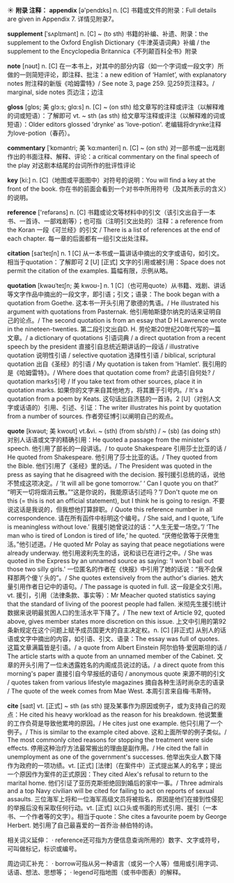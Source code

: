 ☀ <span class="category">**附录 注释：**</span>
<span class="vocabulary">**appendix**</span> [ə'pendɪks] 
<span class="definition">n. [C] 书籍或文件的附录：</span>Full details are given in Appendix 7. 详情见附录7。
           
<span class="vocabulary">**supplement**</span> [ˈsʌplɪmənt]
<span class="definition">n. [C] ~ (to sth) 书籍的补编、补遗、附录：</span>the supplement to the Oxford English Dictionary《牛津英语词典》补编 / the supplement to the Encyclopedia Britannica《不列颠百科全书》附录
 
<span class="vocabulary">**note**</span> [nəʊt] 
<span class="definition">n. [C] 在一本书上，对其中的部分内容（如一个字词或一段文字）所做的一则简短评论，即注释、批注：</span>a new edition of ‘Hamlet’, with explanatory notes 附注释的新版《哈姆雷特》/ See note 3, page 259. 见259页注释3。/ marginal, side notes 页边注；边注 
           
<span class="vocabulary">**gloss**</span> [glɒs; 美 glɔ:s; glɑ:s]
<span class="definition">n. [C] ~ (on sth) 给文章写的注释或评注（以解释难的词或短语）：</span>了解即可 <span class="definition">vt. ~ sth (as sth) 给文章写注释或评注（以解释难的词或短语）：</span>Older editors glossed 'drynke' as 'love-potion'. 老编辑将drynke注释为love-potion（春药）。
           
<span class="vocabulary">**commentary**</span> [ˈkɒməntri; 美 ˈkɑ:mənteri]
<span class="definition">n. [C] ~ (on sth) 对一部书或一出戏剧作出的书面注释、解释、评论：</span>a critical commentary on the final speech of the play 对这剧本结尾的台词所作的批评性评论

<span class="vocabulary">**key**</span> [ki:] 
<span class="definition">n. [C]（地图或平面图中）对符号的说明：You will find a key at the front of the book. 你在书的前面会看到一个对书中所用符号（及其所表示的含义）的说明。

<span class="vocabulary">**reference**</span> ['refərəns] 
<span class="definition">n. [C] 书籍或论文等材料中的引文（该引文出自于一本书、一首诗、一部戏剧等）；也可指（注明引文出处的）注释：</span>a reference from the Koran 一段《可兰经》的引文 / There is a list of references at the end of each chapter. 每一章的后面都有一组引文出处注释。
           
<span class="vocabulary">**citation**</span> [saɪˈteɪʃn]
<span class="definition">n. 1 [C] 从一本书或一篇讲话中摘出的文字或语句，如引文。相当于quotation：</span>了解即可 <span class="definition">2 [U] [正式] 文字的引用或被引用：</span>Space does not permit the citation of the examples. 篇幅有限，示例从略。
           
<span class="vocabulary">**quotation**</span> [kwəʊˈteɪʃn; 美 kwoʊ-]
<span class="definition">n. 1 [C]（也可用quote）从书籍、戏剧、讲话等文字作品中摘出的一段文字，即引语；引文；语录：</span>The book began with a quotation from Goethe. 这本书一开头引用了歌德的隽语。/ He illustrated his argument with quotations from Pasternak. 他引用帕斯捷尔纳克的话来证明自己的论点。/ The second quotation is from an essay that D H Lawrence wrote in the nineteen-twenties. 第二段引文出自D. H. 劳伦斯20世纪20年代写的一篇文章。/ a dictionary of quotations 引语词典 / a direct quotation from a recent speech by the president 直接引自总统近期讲话的一段话 / illustrative quotation 说明性引语 / selective quotation 选择性引语 / biblical, scriptural quotation 出自《圣经》的引语 / My quotation is taken from 'Hamlet'. 我引用的是《哈姆雷特》。/ Where does that quotation come from? 此语引自何处? / quotation marks引号 / If you take text from other sources, place it in quotation marks. 如果你的文字来自其他地方，将其置于引号内。/ It's a quotation from a poem by Keats. 这句话出自济慈的一首诗。<span class="definition">2 [U]（对别人文字或话语的）引用、引述、引证：</span>The writer illustrates his point by quotation from a number of sources. 作者旁征博引以阐明自己的观点。
           
<span class="vocabulary">**quote**</span> [kwəʊt; 美 kwoʊt]
<span class="definition">vt.&vi. ~ (sth) (from sb/sth) / ~ (sb) (as doing sth) 对别人话语或文字的精确引用：</span>He quoted a passage from the minister's speech. 他引用了部长的一段讲话。/ to quote Shakespeare 引用莎士比亚的话 / He quoted from Shakespeare. 他引用了莎士比亚的话。/ They quoted from the Bible. 他们引用了《圣经》里的话。/ The President was quoted in the press as saying that he disagreed with the decision. 报刊援引总统的话，说他不赞成这项决定。/ ‘It will all be gone tomorrow.’ ‘ Can I quote you on that?’ “明天一切将烟消云散。”“这是你说的，我能原话引述吗？”/ Don't quote me on this (= this is not an official statement), but I think he is going to resign. 不要说这话是我说的，但我想他打算辞职。/ Quote this reference number in all correspondence. 请在所有函件中标明这个编号。/ She said, and I quote, ‘Life is meaningless without love.’ 我援引她曾说过的话：“人生无爱一场空。”/ ‘The man who is tired of London is tired of life,’ he quoted. “厌倦伦敦等于厌倦生活。”他引述道。/ He quoted Mr Polay as saying that peace negotiations were already underway. 他引用波利先生的话，说和谈已在进行之中。/ She was quoted in the Express by an unnamed source as saying: 'I won't bail out those two silly girls.' 一位匿名的作者在《快报》中引用了她的话说：“我不会保释那两个傻丫头的”。/ She quotes extensively from the author's diaries. 她大量引用作者日记中的语句。/ The passage is quoted in full. 这一段是全文引用。<span class="definition">vt. 援引，引用（法律条款、事实等）：</span>Mr Meacher quoted statistics saying that the standard of living of the poorest people had fallen. 米彻先生援引统计数据来说明最贫困人口的生活水平下降了。/ The new text of Article 92, quoted above, gives member states more discretion on this issue. 上文中引用的第92条新规定在这个问题上赋予成员国更大的自主决定权。<span class="definition">n. [C] [非正式] 从别人的话语或文字中摘出的内容，如引语、引文、语录：</span>The essay was full of quotes. 这篇文章满篇皆是引语。/ a quote from Albert Einstein 阿尔伯特·爱因斯坦的话 / The article starts with a quote from an unnamed member of the Cabinet. 文章的开头引用了一位未透露姓名的内阁成员说过的话。/ a direct quote from this morning's paper 直接引自今早报纸的语句 / anonymous quote 来源不明的引文 / quotes taken from various lifestyle magazines 摘自各种生活时尚杂志的语录 / The quote of the week comes from Mae West. 本周引言来自梅·韦斯特。
           
<span class="vocabulary">**cite**</span> [saɪt]
<span class="definition">vt. [正式] ~ sth (as sth) 提及某事作为原因或例子，或为支持自己的观点：</span>He cited his heavy workload as the reason for his breakdown. 他说繁重的工作负荷是导致他累垮的原因。/ He cites just one example. 他只引用了一个例子。/ This is similar to the example cited above. 这和上面所举的例子类似。/ The most commonly cited reasons for stopping the treatment were side effects. 停用这种治疗方法最常搬出的理由是副作用。/ He cited the fall in unemployment as one of the government's successes. 他举出失业人数下降作为政府的一项功绩。<span class="definition">vt. [正式] [法律]（在案件中）正式提出某人的名字；提出一个原因作为案件的正式原因：</span>They cited Alex's refusal to return to the marital home. 他们引证了亚历克斯拒绝回到婚后的家中一事。/ Three admirals and a top Navy civilian will be cited for failing to act on reports of sexual assaults. 三位海军上将和一位海军高级文员将被指名，原因是他们在接到性侵犯的举报后没有采取任何行动。<span class="definition">vt. [正式] 以口头或书面的形式引用、援引（一本书、一个作者等的文字）。相当于quote：</span>She cites a favourite poem by George Herbert. 她引用了自己最喜爱的一首乔治·赫伯特的诗。

相关词义延伸：
· reference还可指为方便信息查询所用的）数字、文字或符号，可叫做标记，标识或编号。

周边词汇补充：
· borrow可指从另一种语言（或另一个人等）借用或引用字词、话语、想法、思想等；
· legend可指地图（或书中图表）的解释。
